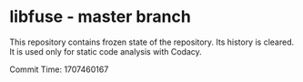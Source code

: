 # libfuse - master branch

This repository contains frozen state of the repository.
Its history is cleared. It is used only for static code
analysis with Codacy.

Commit Time: 1707460167